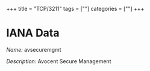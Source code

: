 +++
title = "TCP/3211"
tags = [""]
categories = [""]
+++

# IANA Data

_Name:_ avsecuremgmt

_Description:_ Avocent Secure Management


